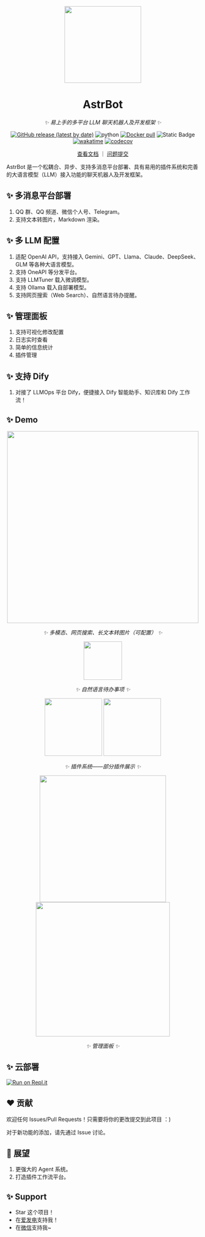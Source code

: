 
<p align="center">
<img width=200 src="https://github.com/user-attachments/assets/3dd6a669-0830-4db4-b821-c8b279ea19a6"/>
</p>

<div align="center">

<h1>AstrBot</h1>

_✨ 易上手的多平台 LLM 聊天机器人及开发框架 ✨_

[![GitHub release (latest by date)](https://img.shields.io/github/v/release/Soulter/AstrBot)](https://github.com/Soulter/AstrBot/releases/latest)
<img src="https://img.shields.io/badge/python-3.10+-blue.svg" alt="python">
<a href="https://hub.docker.com/r/soulter/astrbot"><img alt="Docker pull" src="https://img.shields.io/docker/pulls/soulter/astrbot.svg"/></a>
<img alt="Static Badge" src="https://img.shields.io/badge/QQ群-322154837-purple">
[![wakatime](https://wakatime.com/badge/user/915e5316-99c6-4563-a483-ef186cf000c9/project/018e705a-a1a7-409a-a849-3013485e6c8e.svg)](https://wakatime.com/badge/user/915e5316-99c6-4563-a483-ef186cf000c9/project/018e705a-a1a7-409a-a849-3013485e6c8e)
[![codecov](https://codecov.io/gh/Soulter/AstrBot/graph/badge.svg?token=FF3P5967B8)](https://codecov.io/gh/Soulter/AstrBot)
</a>

<a href="https://astrbot.soulter.top/">查看文档</a> ｜
<a href="https://github.com/Soulter/AstrBot/issues">问题提交</a>
</div>

AstrBot 是一个松耦合、异步、支持多消息平台部署、具有易用的插件系统和完善的大语言模型（LLM）接入功能的聊天机器人及开发框架。

## ✨ 多消息平台部署

1. QQ 群、QQ 频道、微信个人号、Telegram。
2. 支持文本转图片，Markdown 渲染。
   
## ✨ 多 LLM 配置

1. 适配 OpenAI API，支持接入 Gemini、GPT、Llama、Claude、DeepSeek、GLM 等各种大语言模型。
2. 支持 OneAPI 等分发平台。
3. 支持 LLMTuner 载入微调模型。
4. 支持 Ollama 载入自部署模型。
4. 支持网页搜索（Web Search）、自然语言待办提醒。

## ✨ 管理面板

1. 支持可视化修改配置
2. 日志实时查看
3. 简单的信息统计
4. 插件管理

## ✨ 支持 Dify

1. 对接了 LLMOps 平台 Dify，便捷接入 Dify 智能助手、知识库和 Dify 工作流！

## ✨ Demo

<div align='center'>

<img src="https://github.com/user-attachments/assets/0378f407-6079-4f64-ae4c-e97ab20611d2" height=500>

_✨ 多模态、网页搜索、长文本转图片（可配置） ✨_

<img src="https://github.com/user-attachments/assets/8ec12797-e70f-460a-959e-48eca39ca2bb" height=100>

_✨ 自然语言待办事项 ✨_

<img src="https://github.com/user-attachments/assets/e137a9e1-340a-4bf2-bb2b-771132780735" height=150>
<img src="https://github.com/user-attachments/assets/480f5e82-cf6a-4955-a869-0d73137aa6e1" height=150>

_✨ 插件系统——部分插件展示 ✨_

<img src="https://github.com/user-attachments/assets/caadf2bd-a0ee-43d0-a95e-566d63e3e34d" height=330>
<img src="https://github.com/user-attachments/assets/b418f281-e920-49db-9fe1-d6a13ce28a84" height=350>

_✨ 管理面板 ✨_




</div>


<!-- ## ✨ ATRI [Beta 测试]

该功能作为插件载入。插件仓库地址：[astrbot_plugin_atri](https://github.com/Soulter/astrbot_plugin_atri)

1. 基于《ATRI ~ My Dear Moments》主角 ATRI 角色台词作为微调数据集的 `Qwen1.5-7B-Chat Lora` 微调模型。
2. 长期记忆
3. 表情包理解与回复
4. TTS
    -->
## ✨ 云部署

[![Run on Repl.it](https://repl.it/badge/github/Soulter/AstrBot)](https://repl.it/github/Soulter/AstrBot)

## ❤️ 贡献

欢迎任何 Issues/Pull Requests！只需要将你的更改提交到此项目 ：)

对于新功能的添加，请先通过 Issue 讨论。

## 🔭 展望

1. 更强大的 Agent 系统。
2. 打造插件工作流平台。

## ✨ Support

- Star 这个项目！
- 在[爱发电](https://afdian.com/a/soulter)支持我！
- 在[微信](https://drive.soulter.top/f/pYfA/d903f4fa49a496fda3f16d2be9e023b5.png)支持我~
